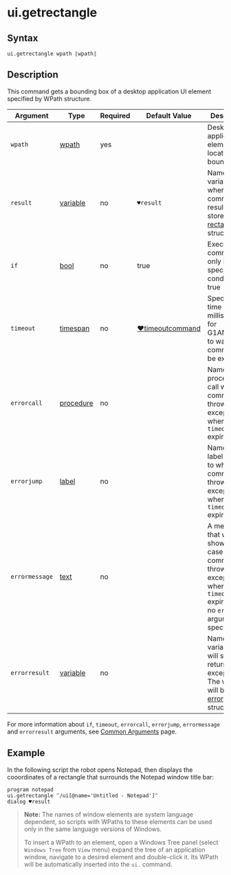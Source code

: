 # ui.getrectangle

## Syntax

```G1ANT
ui.getrectangle wpath ⟦wpath⟧
```

## Description

This command gets a bounding box of a desktop application UI element specified by WPath structure.

| Argument       | Type                                                         | Required | Default Value                                                | Description                                                  |
| -------------- | ------------------------------------------------------------ | -------- | ------------------------------------------------------------ | ------------------------------------------------------------ |
| `wpath`        | [wpath](../Structures/WPathStructure.md) | yes      |                                                              | Desktop application UI element to be located as a bounding box |
| `result`       | [variable](../../G1ANT.Language/Structures/VariableStructure.md) | no       | `♥result`                                                    | Name of a variable where the command's result will be stored in [rectangle](../../G1ANT.Language/G1ANT.Language/Structures/RectangleStructure.md) structure |
| `if`           | [bool](../../G1ANT.Language/Structures/BooleanStructure.md) | no       | true                                                         | Executes the command only if a specified condition is true   |
| `timeout`      | [timespan](../../G1ANT.Language/Structures/TimeSpanStructure.md) | no       | [♥timeoutcommand](../../G1ANT.Addon.Core/Variables/TimeoutCommandVariable.md) | Specifies time in milliseconds for G1ANT.Robot to wait for the command to be executed |
| `errorcall`    | [procedure](../../G1ANT.Language/Structures/ProcedureStructure.md) | no       |                                                              | Name of a procedure to call when the command throws an exception or when a given `timeout` expires |
| `errorjump`    | [label](../../G1ANT.Language/Structures/LabelStructure.md) | no       |                                                              | Name of the label to jump to when the command throws an exception or when a given `timeout` expires |
| `errormessage` | [text](../../G1ANT.Language/Structures/TextStructure.md) | no       |                                                              | A message that will be shown in case the command throws an exception or when a given `timeout` expires, and no `errorjump` argument is specified |
| `errorresult`  | [variable](../../G1ANT.Language/Structures/VariableStructure.md) | no       |                                                              | Name of a variable that will store the returned exception. The variable will be of [error](../../G1ANT.Language/Structures/ErrorStructure.md) structure |

For more information about `if`, `timeout`, `errorcall`, `errorjump`, `errormessage` and `errorresult` arguments, see [Common Arguments](../../../appendices/common-arguments.md) page.

## Example

In the following script the robot opens Notepad, then displays the cooordinates of a rectangle that surrounds the Notepad window title bar:

```G1ANT
program notepad
ui.getrectangle ‴/ui[@name='Untitled - Notepad']‴
dialog ♥result
```

> **Note:** The names of window elements are system language dependent, so scripts with WPaths to these elements can be used only in the same language versions of Windows.
>
> To insert a WPath to an element, open a Windows Tree panel (select `Windows Tree` from `View` menu) expand the tree of an application window, navigate to a desired element and double-click it. Its WPath will be automatically inserted into the `ui.` command.
